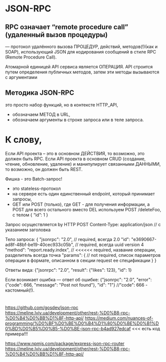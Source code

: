 # JSON-RPC
## RPC означает “remote procedure call” (удаленный вызов процедуры)

— протокол удалённого вызова ПРОЦЕДУР, действий, методов(!)(как и SOAP), 
использующий JSON для кодирования сообщений в стиле RPC (Remote Procedure Call).

Атомарной единицей API сервиса является ОПЕРАЦИЯ.
API строится путем определения публичных методов, затем эти методы вызываются с аргументами


## Методика  JSON-RPC
это просто набор функций, но в контексте HTTP_API,
- обозначаем МЕТОД в URL,
- обозначаем аргументы в строке запроса или в теле запроса.


# К слову, 
Если API проекта – это в основном ДЕЙСТВИЯ, то возможно, это должен быть RPC.
Если API проекта в основном CRUD (создание, чтение, обновление, удаление) и манипулирует связанными ДАННЫМИ, то возможно, он должен быть REST.


Фишка - это Batch-запрос!

- это stateless-протокол
- на сервере есть один единственный endpoint, который принимает запросы,
- GET или POST (только), где GET - для получения информации, а POST для всего остального
вместо DEL используем POST /deleteFoo, с телом { “id”: 1 }


Запрос осуществляется by HTTP
POST
Content-Type: application/json   // с указанием заголовка

Тело запроса:
{
  "jsonrpc": "2.0",                             // required, всегда 2.0
  "id": "e3690667-ad8f-48bf-be19-40cec933c05b", // required, всегда uuid version 4
  "method": "report.ready.index",               // <<<<<< required, название операции, разделитель всегда точка
  "params": {
    // not required, список параметров операции в формате, описанном в секции request ее спецификации
  }
}

Ответы вида:
{"jsonrpc": "2.0", "result": {"likes": 123}, "id": 1}

Если возникает ошибка — ответ об ошибке:
{"jsonrpc": "2.0", "error": {"code": 666, "message": "Post not found"}, "id": "1"}    //"code": 666 - кастомный(!).





#
https://github.com/gosdev/json-rpc
https://meline.lviv.ua/development/other/rest-%D0%B8-rpc-%D0%B4%D0%BB%D1%8F-http-api/
https://medium.com/nuances-of-programming/%D0%BF%D0%BE%D0%B4%D1%80%D0%BE%D0%B1%D0%BD%D0%B5%D0%B5-%D0%BE-json-rpc-b4ad927edcaf   <<< есть код примера!!!

https://www.npmjs.com/package/express-json-rpc-router
https://meline.lviv.ua/development/other/rest-%D0%B8-rpc-%D0%B4%D0%BB%D1%8F-http-api/






